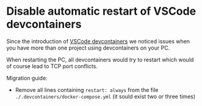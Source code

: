 # Disable automatic restart of VSCode devcontainers

Since the introduction of [VSCode devcontainers](./20200902_vscode_devcontainers.md) we noticed issues when you have more than one project using devcontainers on your PC.

When restarting the PC, all devcontainers would try to restart which would of course lead to TCP port conflicts.

Migration guide:

-   Remove all lines containing `restart: always` from the file `./.devcontainers/docker-compose.yml` (it sould exist two or three times)
